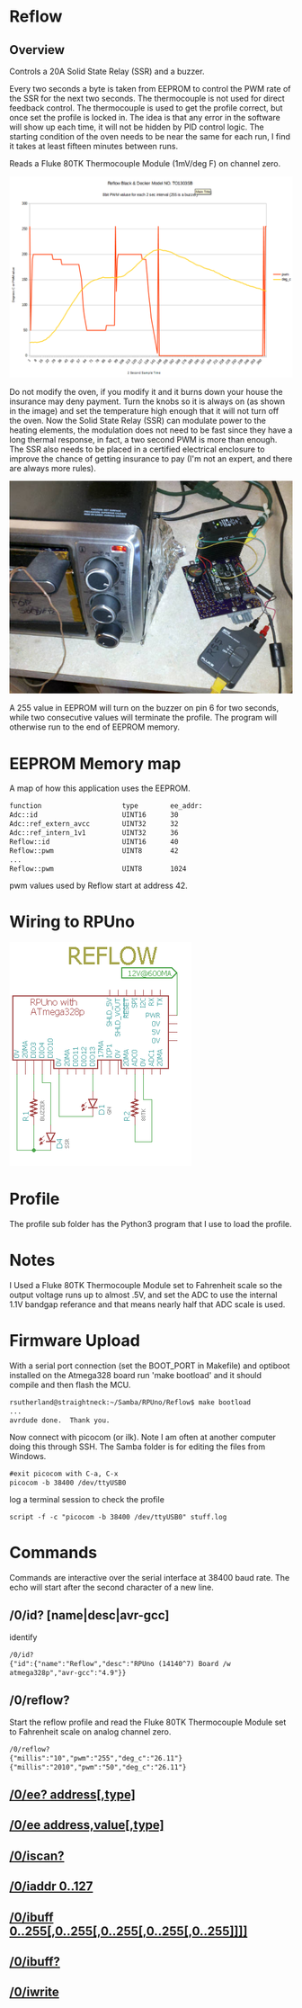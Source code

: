 # Reflow

## Overview

Controls a 20A Solid State Relay (SSR) and a buzzer. 

Every two seconds a byte is taken from EEPROM to control the PWM rate of the SSR for the next two seconds. The thermocouple is not used for direct feedback control. The thermocouple is used to get the profile correct, but once set the profile is locked in. The idea is that any error in the software will show up each time, it will not be hidden by PID control logic. The starting condition of the oven needs to be near the same for each run, I find it takes at least fifteen minutes between runs.

Reads a Fluke 80TK Thermocouple Module (1mV/deg F) on channel zero. 

![Profile](https://raw.githubusercontent.com/epccs/RPUno/master/Reflow/profile/walmartBD,160622.png "Profile for Black & Decker Model NO. TO1303SB")

Do not modify the oven, if you modify it and it burns down your house the insurance may deny payment. Turn the knobs so it is always on (as shown in the image) and set the temperature high enough that it will not turn off the oven. Now the Solid State Relay (SSR) can modulate power to the heating elements, the modulation does not need to be fast since they have a long thermal response, in fact, a two second PWM is more than enough. The SSR also needs to be placed in a certified electrical enclosure to improve the chance of getting insurance to pay (I'm not an expert, and there are always more rules). 

![Setup](https://raw.githubusercontent.com/epccs/RPUno/master/Reflow/profile/WalmartBD,TO1303SB.jpg "Setup of Black & Decker Model NO. TO1303SB")

A 255 value in EEPROM will turn on the buzzer on pin 6 for two seconds, while two consecutive values will terminate the profile. The program will otherwise run to the end of EEPROM memory.


# EEPROM Memory map 

A map of how this application uses the EEPROM. 

```
function                    type        ee_addr:
Adc::id                     UINT16      30
Adc::ref_extern_avcc        UINT32      32
Adc::ref_intern_1v1         UINT32      36
Reflow::id                  UINT16      40
Reflow::pwm                 UINT8       42
...
Reflow::pwm                 UINT8       1024
```

pwm values used by Reflow start at address 42.


# Wiring to RPUno

![Wiring](./Setup/ReflowWiring.png)


# Profile

The profile sub folder has the Python3 program that I use to load the profile. 


# Notes

I Used a Fluke 80TK Thermocouple Module set to Fahrenheit scale so the output voltage runs up to almost .5V, and set the ADC to use the internal 1.1V bandgap referance and that means nearly half that ADC scale is used. 


# Firmware Upload

With a serial port connection (set the BOOT_PORT in Makefile) and optiboot installed on the Atmega328 board run 'make bootload' and it should compile and then flash the MCU.

``` 
rsutherland@straightneck:~/Samba/RPUno/Reflow$ make bootload
...
avrdude done.  Thank you.
``` 

Now connect with picocom (or ilk). Note I am often at another computer doing this through SSH. The Samba folder is for editing the files from Windows.

``` 
#exit picocom with C-a, C-x
picocom -b 38400 /dev/ttyUSB0
``` 

log a terminal session to check the profile

``` 
script -f -c "picocom -b 38400 /dev/ttyUSB0" stuff.log
``` 


# Commands

Commands are interactive over the serial interface at 38400 baud rate. The echo will start after the second character of a new line.

## /0/id? [name|desc|avr-gcc]

identify 

``` 
/0/id?
{"id":{"name":"Reflow","desc":"RPUno (14140^7) Board /w atmega328p","avr-gcc":"4.9"}}
```

## /0/reflow?

Start the reflow profile and read the Fluke 80TK Thermocouple Module set to Fahrenheit scale on analog channel zero.

``` 
/0/reflow?
{"millis":"10","pwm":"255","deg_c":"26.11"}
{"millis":"2010","pwm":"50","deg_c":"26.11"}
```

## [/0/ee? address[,type]](../Eeprom#0ee-addresstype)


## [/0/ee address,value[,type]](../Eeprom#0ee-addressvaluetype)


## [/0/iscan?](../i2c-debug#0iscan)


## [/0/iaddr 0..127](../i2c-debug#0iaddr-0127)


## [/0/ibuff 0..255[,0..255[,0..255[,0..255[,0..255]]]]](../i2c-debug#0ibuff-02550255025502550255)


## [/0/ibuff?](../i2c-debug#0ibuff)


## [/0/iwrite](../i2c-debug#0iwrite)